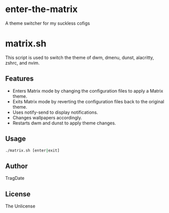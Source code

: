 # enter-the-matrix
A theme switcher for my suckless cofigs 
# matrix.sh

This script is used to switch the theme of dwm, dmenu, dunst, alacritty, zshrc, and nvim.

## Features
- Enters Matrix mode by changing the configuration files to apply a Matrix theme.
- Exits Matrix mode by reverting the configuration files back to the original theme.
- Uses notify-send to display notifications.
- Changes wallpapers accordingly.
- Restarts dwm and dunst to apply theme changes.


## Usage
```bash
./matrix.sh [enter|exit]
```

## Author
TragDate

## License
The Unlicense
